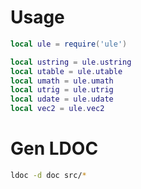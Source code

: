 # Usage
```lua
local ule = require('ule')

local ustring = ule.ustring
local utable = ule.utable
local umath = ule.umath
local utrig = ule.utrig
local udate = ule.udate
local vec2 = ule.vec2
```

# Gen LDOC
```bash
ldoc -d doc src/*
```
